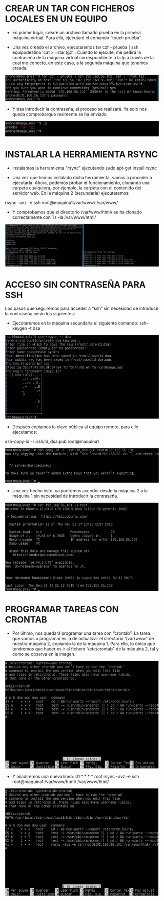# CREAR UN TAR CON FICHEROS LOCALES EN UN EQUIPO

* En primer lugar, crearé un archivo llamado prueba en la primera máquina virtual. Para ello, ejecutaré el comando “touch prueba”.

* Una vez creado el archivo, ejecutaremos tar czf - prueba | ssh equipodestino 'cat > ~/tar.tgz' . Cuando lo ejecute, me pedirá la contraseña de la máquina virtual correspondiente a la Ip a través de la cual me conecto, en este caso, a la segunda máquina que tenemos creada.

![img](https://github.com/manolotello7/SWAP14-15/blob/master/Im%C3%A1genes/Pr%C3%A1ctica2/tar.jpg)

* Y tras introducir la contraseña, el proceso se realizará. Ya solo nos queda comprobarque realmente se ha enviado.

![img](https://github.com/manolotello7/SWAP14-15/blob/master/Im%C3%A1genes/Pr%C3%A1ctica2/tar2.jpg)


# INSTALAR LA HERRAMIENTA RSYNC

* Instalamos la herramienta "rsync" ejecutando sudo apt-get install rsync

* Una vez que hemos instalado dicha herramienta, vamos a proceder a ejecutarla. Ahora, podemos probar el funcionamiento, clonando una carpeta cualquiera, por ejemplo, la carpeta con el contenido del servidor web. En la máquina 2 (secundaria) ejecutaremos:

rsync -avz -e ssh root@maquina1:/var/www/ /var/www/

* Y comprobamos que el directorio /var/www/html/ se ha clonado correctamente con ´ls -la /var/www/html/

![img](https://github.com/manolotello7/SWAP14-15/blob/master/Im%C3%A1genes/Pr%C3%A1ctica2/clonado-maquina2.jpg)

# ACCESO SIN CONTRASEÑA PARA SSH

Los pasos que seguiremos para acceder a “ssh” sin necesidad de introducir la contraseña serán los siguientes:

* Ejecutaremos en la máquina secundaria el siguiente comando: ssh-keygen -t dsa

![img](https://github.com/manolotello7/SWAP14-15/blob/master/Im%C3%A1genes/Pr%C3%A1ctica2/clave-maquina2.jpg)

* Después copiamos la clave pública al equipo remoto, para ello ejecutamos:

ssh-copy-id -i .ssh/id_dsa.pub root@maquina1

![img](https://github.com/manolotello7/SWAP14-15/blob/master/Im%C3%A1genes/Pr%C3%A1ctica2/ssh-maquina2.jpg)

* Una vez hecho esto, ya podremos acceder desde la máquina 2 a la máquina 1 sin necesidad de introducir la contraseña.

![img](https://github.com/manolotello7/SWAP14-15/blob/master/Im%C3%A1genes/Pr%C3%A1ctica2/ssh2-maquina2.jpg)

# PROGRAMAR TAREAS CON CRONTAB

* Por último, nos quedará programar una tarea con “crontab”. La tarea que vamos a programar es la de actualizar el directorio “/var/www” de nuestra máquina 2, copiando la de la máquina 1. Para ello, lo único que tendremos que hacer es ir al fichero “/etc/crontab” de la máquina 2, tal y como se observa en la imagen.

![img](https://github.com/manolotello7/SWAP14-15/blob/master/Im%C3%A1genes/Pr%C3%A1ctica2/cron-maquina2.jpg)

* Y añadiremos una nueva línea: 01 *    * * * root rsync -avz -e ssh root@maquina1:/var/www/html/ /var/www/html/

![img](https://github.com/manolotello7/SWAP14-15/blob/master/Im%C3%A1genes/Pr%C3%A1ctica2/cron2-maquina2.jpg)

